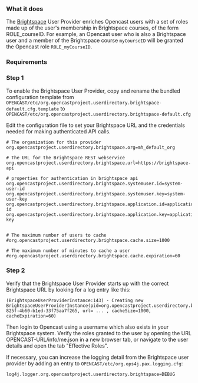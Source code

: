 ### What it does

The [Brightspace](https://www.d2l.com/) User Provider enriches Opencast users with a
set of roles made up of the user's membership in Brightspace courses, of the form
ROLE_courseID. For example, an Opencast user who is also a Brightspace user and a
member of the Brightspace course `myCourseID` will be granted the Opencast role `ROLE_myCourseID`.


### Requirements



### Step 1

To enable the Brightspace User Provider, copy and rename the bundled configuration
template from
`OPENCAST/etc/org.opencastproject.userdirectory.brightspace-default.cfg.template` to
`OPENCAST/etc/org.opencastproject.userdirectory.brightspace-default.cfg`

Edit the configuration file to set your Brightspace URL and the credentials needed for making authenticated API calls.

```
# The organization for this provider
org.opencastproject.userdirectory.brightspace.org=mh_default_org

# The URL for the Brightspace REST webservice
org.opencastproject.userdirectory.brightspace.url=https://brightspace-api

# properties for authentication in brightspace api
org.opencastproject.userdirectory.brightspace.systemuser.id=system-user-id
org.opencastproject.userdirectory.brightspace.systemuser.key=system-user-key
org.opencastproject.userdirectory.brightspace.application.id=application-id
org.opencastproject.userdirectory.brightspace.application.key=application-key


# The maximum number of users to cache
#org.opencastproject.userdirectory.brightspace.cache.size=1000

# The maximum number of minutes to cache a user
#org.opencastproject.userdirectory.brightspace.cache.expiration=60
```

### Step 2

Verify that the Brightspace User Provider starts up with the correct Brightspace URL by looking
for a log entry like this:

```
(BrightspaceUserProviderInstance:143) - Creating new BrightspaceUserProviderInstance(pid=org.opencastproject.userdirectory.brightspace.378cdff4-825f-4b60-b1ed-33f75aa7f265, url= ... , cacheSize=1000, cacheExpiration=60)
```

Then login to Opencast using a username which also exists in your Brightspace system.
Verify the roles granted to the user by opening the URL
OPENCAST-URL/info/me.json in a new browser tab, or navigate to the user details
and open the tab "Effective Roles".

If necessary, you can increase the logging detail from the Brightspace user provider
by adding an entry to `OPENCAST/etc/org.ops4j.pax.logging.cfg`:

```
log4j.logger.org.opencastproject.userdirectory.brightspace=DEBUG
```
